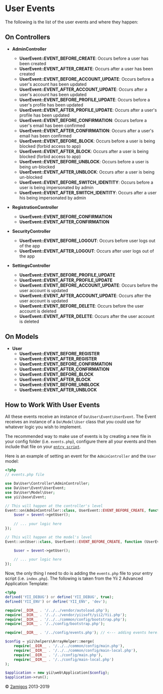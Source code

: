 User Events
===========

The following is the list of the user events and where they happen: 

On Controllers
--------------

- **AdminController**
    - **UserEvent::EVENT_BEFORE_CREATE**: Occurs before a user has been created
    - **UserEvent::EVENT_AFTER_CREATE**: Occurs after a user has been created 
    - **UserEvent::EVENT_BEFORE_ACCOUNT_UPDATE**: Occurs before a user's account has been updated
    - **UserEvent::EVENT_AFTER_ACCOUNT_UPDATE**: Occurs after a user's account has been updated
    - **UserEvent::EVENT_BEFORE_PROFILE_UPDATE**: Occurs before a user's profile has been updated
    - **UserEvent::EVENT_AFTER_PROFILE_UPDATE**: Occurs after a user's profile has been updated
    - **UserEvent::EVENT_BEFORE_CONFIRMATION**: Occurs before a user's email has been confirmed
    - **UserEvent::EVENT_AFTER_CONFIRMATION**: Occurs after a user's email has been confirmed
    - **UserEvent::EVENT_BEFORE_BLOCK**: Occurs before a user is being blocked (forbid access to app)
    - **UserEvent::EVENT_AFTER_BLOCK**: Occurs after a user is being blocked (forbid access to app)
    - **UserEvent::EVENT_BEFORE_UNBLOCK**: Occurs before a user is being un-blocked
    - **UserEvent::EVENT_AFTER_UNBLOCK**: Occurs after a user is being un-blocked
    - **UserEvent::EVENT_BEFORE_SWITCH_IDENTITY**: Occurs before a user is being impersonated by admin
    - **UserEvent::EVENT_AFTER_SWITCH_IDENTITY**: Occurs after a user his being impersonated by admin


- **RegistrationController**
    - **UserEvent::EVENT_BEFORE_CONFIRMATION**
    - **UserEvent::EVENT_AFTER_CONFIRMATION**


- **SecurityController**
    - **UserEvent::EVENT_BEFORE_LOGOUT**: Occurs before user logs out of the app
    - **UserEvent::EVENT_AFTER_LOGOUT**: Occurs after user logs out of the app


- **SettingsController**
    - **UserEvent::EVENT_BEFORE_PROFILE_UPDATE**
    - **UserEvent::EVENT_AFTER_PROFILE_UPDATE**
    - **UserEvent::EVENT_BEFORE_ACCOUNT_UPDATE**: Occurs before the user account is updated
    - **UserEvent::EVENT_AFTER_ACCOUNT_UPDATE**: Occurs after the user account is updated
    - **UserEvent::EVENT_BEFORE_DELETE**: Occurs before the user account is deleted
    - **UserEvent::EVENT_AFTER_DELETE**: Occurs after the user account is deleted

On Models
---------

- **User**
    - **UserEvent::EVENT_BEFORE_REGISTER**
    - **UserEvent::EVENT_AFTER_REGISTER**
    - **UserEvent::EVENT_BEFORE_CONFIRMATION**
    - **UserEvent::EVENT_AFTER_CONFIRMATION**
    - **UserEvent::EVENT_BEFORE_BLOCK**
    - **UserEvent::EVENT_AFTER_BLOCK**
    - **UserEvent::EVENT_BEFORE_UNBLOCK**
    - **UserEvent::EVENT_AFTER_UNBLOCK**

How to Work With User Events
----------------------------

All these events receive an instance of `Da\User\Event\UserEvent`. The Event receives an instance of a `Da\Model\User` 
class that you could use for whatever logic you wish to implement. 

The recommended way to make use of events is by creating a new file in your config folder (i.e. `events.php`), configure 
there all your events and then include that file on your 
[`entry script`](http://www.yiiframework.com/doc-2.0/guide-structure-entry-scripts.html).

Here is an example of setting an event for the `AdminController` and the `User` model: 

```php 
<?php 
// events.php file

use Da\User\Controller\AdminController;
use Da\User\Event\UserEvent;
use Da\User\Model\User;
use yii\base\Event;

// This will happen at the controller's level
Event::on(AdminController::class, UserEvent::EVENT_BEFORE_CREATE, function (UserEvent $event) {
    $user = $event->getUser();
    
    // ... your logic here
});

// This will happen at the model's level
Event::on(User::class, UserEvent::EVENT_BEFORE_CREATE, function (UserEvent $event) {

    $user = $event->getUser();
    
    // ... your logic here
});

```

Now, the only thing I need to do is adding the `events.php` file to your entry script (i.e. `index.php`). The following 
is taken from the Yii 2 Advanced Application Template:

```php 
<?php
defined('YII_DEBUG') or define('YII_DEBUG', true);
defined('YII_ENV') or define('YII_ENV', 'dev');

require(__DIR__ . '/../../vendor/autoload.php');
require(__DIR__ . '/../../vendor/yiisoft/yii2/Yii.php');
require(__DIR__ . '/../../common/config/bootstrap.php');
require(__DIR__ . '/../config/bootstrap.php');

require(__DIR__ . '/../config/events.php'); // <--- adding events here! :)

$config = yii\helpers\ArrayHelper::merge(
    require(__DIR__ . '/../../common/config/main.php'),
    require(__DIR__ . '/../../common/config/main-local.php'),
    require(__DIR__ . '/../config/main.php'),
    require(__DIR__ . '/../config/main-local.php')
);

$application = new yii\web\Application($config);
$application->run();

```

© [2amigos](http://www.2amigos.us/) 2013-2019
